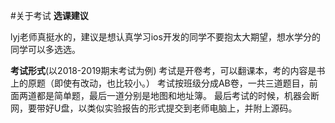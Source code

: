 #关于考试
**选课建议**

lyj老师真挺水的，建议是想认真学习ios开发的同学不要抱太大期望，想水学分的同学可以多选选。

**考试形式**(以2018-2019期末考试为例)
考试是开卷考，可以翻课本，考的内容是书上的原题（即使有改动，也比较小。）
考试按班级分成AB卷，一共三道题目，前面两道都是简单题，最后一道分别是地图和地址簿。
最后考试的时候，机器会断网，要带好U盘，以类似实验报告的形式提交到老师电脑上，并附上源码。
